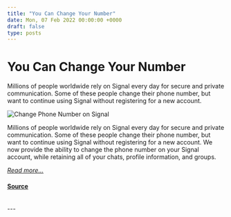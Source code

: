 ```yaml
---
title: "You Can Change Your Number"
date: Mon, 07 Feb 2022 00:00:00 +0000
draft: false
type: posts
---
```

# You Can Change Your Number





 Millions of people worldwide rely on Signal every day for secure and private communication. Some of these people change their phone number, but want to continue using Signal without registering for a new account.

![Change Phone Number on Signal](/blog/images/change-number.png)

Millions of people worldwide rely on Signal every day for secure and private communication. Some of these people change their phone number, but want to continue using Signal without registering for a new account. We now provide the ability to change the phone number on your Signal account, while retaining all of your chats, profile information, and groups.

[_Read more..._](https://signal.org/blog/change-number/)

#### [Source](https://signal.org/blog/change-number/)

<br/>
---
